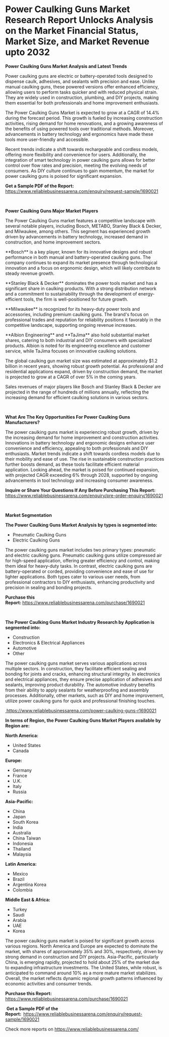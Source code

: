 <p><h1>Power Caulking Guns Market Research Report Unlocks Analysis on the Market Financial Status, Market Size, and Market Revenue upto 2032</h1></p><p><strong>Power Caulking Guns Market Analysis and Latest Trends</strong></p>
<p><p>Power caulking guns are electric or battery-operated tools designed to dispense caulk, adhesives, and sealants with precision and ease. Unlike manual caulking guns, these powered versions offer enhanced efficiency, allowing users to perform tasks quicker and with reduced physical strain. They are widely used in construction, plumbing, and DIY projects, making them essential for both professionals and home improvement enthusiasts.</p><p>The Power Caulking Guns Market is expected to grow at a CAGR of 14.4% during the forecast period. This growth is fueled by increasing construction activities, rising demand for home renovations, and a growing awareness of the benefits of using powered tools over traditional methods. Moreover, advancements in battery technology and ergonomics have made these tools more user-friendly and accessible.</p><p>Recent trends indicate a shift towards rechargeable and cordless models, offering more flexibility and convenience for users. Additionally, the integration of smart technology in power caulking guns allows for better control over flow rates and precision, meeting the evolving needs of consumers. As DIY culture continues to gain momentum, the market for power caulking guns is poised for significant expansion.</p></p>
<p><strong>Get a Sample PDF of the Report:&nbsp;</strong> <a href="https://www.reliablebusinessarena.com/enquiry/request-sample/1690021?utm_campaign=1891&utm_medium=2&utm_source=Github&utm_content=ia&utm_term=07012025&utm_id=power-caulking-guns">https://www.reliablebusinessarena.com/enquiry/request-sample/1690021</a></p>
<p>&nbsp;</p>
<p><strong>Power Caulking Guns Major Market Players</strong></p>
<p><p>The Power Caulking Guns market features a competitive landscape with several notable players, including Bosch, METABO, Stanley Black & Decker, and Milwaukee, among others. This segment has experienced growth driven by advancements in battery technology, increased demand in construction, and home improvement sectors.</p><p>**Bosch** is a key player, known for its innovative designs and robust performance in both manual and battery-operated caulking guns. The company continues to expand its market presence through technological innovation and a focus on ergonomic design, which will likely contribute to steady revenue growth.</p><p>**Stanley Black & Decker** dominates the power tools market and has a significant share in caulking products. With a strong distribution network and a commitment to sustainability through the development of energy-efficient tools, the firm is well-positioned for future growth. </p><p>**Milwaukee** is recognized for its heavy-duty power tools and accessories, including premium caulking guns. The brand's focus on professional trades and reputation for reliability positions it favorably in the competitive landscape, supporting ongoing revenue increases.</p><p>**Albion Engineering** and **TaJima** also hold substantial market shares, catering to both industrial and DIY consumers with specialized products. Albion is noted for its engineering excellence and customer service, while TaJima focuses on innovative caulking solutions.</p><p>The global caulking gun market size was estimated at approximately $1.2 billion in recent years, showing robust growth potential. As professional and residential applications expand, driven by construction demand, the market is projected to grow at a CAGR of over 5% in the coming years.</p><p>Sales revenues of major players like Bosch and Stanley Black & Decker are projected in the range of hundreds of millions annually, reflecting the increasing demand for efficient caulking solutions in various sectors.</p></p>
<p>&nbsp;</p>
<p><strong>What Are The Key Opportunities For Power Caulking Guns Manufacturers?</strong></p>
<p><p>The power caulking guns market is experiencing robust growth, driven by the increasing demand for home improvement and construction activities. Innovations in battery technology and ergonomic designs enhance user convenience and efficiency, appealing to both professionals and DIY enthusiasts. Market trends indicate a shift towards cordless models due to their mobility and ease of use. The rise in sustainable construction practices further boosts demand, as these tools facilitate efficient material application. Looking ahead, the market is poised for continued expansion, with projected CAGR exceeding 6% through 2028, supported by ongoing advancements in tool technology and increasing consumer awareness.</p></p>
<p><strong>Inquire or Share Your Questions If Any Before Purchasing This Report:</strong> <a href="https://www.reliablebusinessarena.com/enquiry/pre-order-enquiry/1690021?utm_campaign=1891&utm_medium=2&utm_source=Github&utm_content=ia&utm_term=07012025&utm_id=power-caulking-guns">https://www.reliablebusinessarena.com/enquiry/pre-order-enquiry/1690021</a></p>
<p>&nbsp;</p>
<p><strong>Market Segmentation</strong></p>
<p><strong>The Power Caulking Guns Market Analysis by types is segmented into:</strong></p>
<p><ul><li>Pneumatic Caulking Guns</li><li>Electric Caulking Guns</li></ul></p>
<p><p>The power caulking guns market includes two primary types: pneumatic and electric caulking guns. Pneumatic caulking guns utilize compressed air for high-speed application, offering greater efficiency and control, making them ideal for heavy-duty tasks. In contrast, electric caulking guns are battery-operated or corded, providing convenience and ease of use for lighter applications. Both types cater to various user needs, from professional contractors to DIY enthusiasts, enhancing productivity and precision in sealing and bonding projects.</p></p>
<p><strong>Purchase this Report:&nbsp;</strong><a href="https://www.reliablebusinessarena.com/purchase/1690021?utm_campaign=1891&utm_medium=2&utm_source=Github&utm_content=ia&utm_term=07012025&utm_id=power-caulking-guns">https://www.reliablebusinessarena.com/purchase/1690021</a></p>
<p>&nbsp;</p>
<p><strong>The Power Caulking Guns Market Industry Research by Application is segmented into:</strong></p>
<p><ul><li>Construction</li><li>Electronics & Electrical Appliances</li><li>Automotive</li><li>Other</li></ul></p>
<p><p>The power caulking guns market serves various applications across multiple sectors. In construction, they facilitate efficient sealing and bonding for joints and cracks, enhancing structural integrity. In electronics and electrical appliances, they ensure precise application of adhesives and sealants, improving product durability. The automotive industry benefits from their ability to apply sealants for weatherproofing and assembly processes. Additionally, other markets, such as DIY and home improvement, utilize power caulking guns for quick and professional finishing touches.</p></p>
<p><a href="https://www.reliablebusinessarena.com/power-caulking-guns-r1690021?utm_campaign=1891&utm_medium=2&utm_source=Github&utm_content=ia&utm_term=07012025&utm_id=power-caulking-guns">&nbsp;https://www.reliablebusinessarena.com/power-caulking-guns-r1690021</a></p>
<p><strong>In terms of Region, the Power Caulking Guns Market Players available by Region are:</strong></p>
<p>
    <p> <strong> North America: </strong>
        <ul>
            <li>United States</li>
            <li>Canada</li>
        </ul>
        </p> 
    <p> <strong> Europe: </strong>
        <ul>
            <li>Germany</li>
            <li>France</li>
            <li>U.K.</li>
            <li>Italy</li>
            <li>Russia</li>
        </ul>
        </p> 
    <p> <strong> Asia-Pacific: </strong>
        <ul>
            <li>China</li>
            <li>Japan</li>
            <li>South Korea</li>
            <li>India</li>
            <li>Australia</li>
            <li>China Taiwan</li>
            <li>Indonesia</li>
            <li>Thailand</li>
            <li>Malaysia</li>
        </ul>
        </p> 
    <p> <strong> Latin America: </strong>
        <ul>
            <li>Mexico</li>
            <li>Brazil</li>
            <li>Argentina Korea</li>
            <li>Colombia</li>
        </ul>
        </p> 
    <p> <strong> Middle East & Africa: </strong>
        <ul>
            <li>Turkey</li>
            <li>Saudi</li>
            <li>Arabia</li>
            <li>UAE</li>
            <li>Korea</li>
        </ul>
    </p>
    </p>
<p><p>The power caulking guns market is poised for significant growth across various regions. North America and Europe are expected to dominate the market, with shares of approximately 35% and 30%, respectively, driven by strong demand in construction and DIY projects. Asia-Pacific, particularly China, is emerging rapidly, projected to hold about 25% of the market due to expanding infrastructure investments. The United States, while robust, is anticipated to command around 10% as a more mature market stabilizes. Overall, the market reflects dynamic regional growth patterns influenced by economic activities and consumer trends.</p></p>
<p><strong>Purchase this Report: </strong><a href="https://www.reliablebusinessarena.com/purchase/1690021?utm_campaign=1891&utm_medium=2&utm_source=Github&utm_content=ia&utm_term=07012025&utm_id=power-caulking-guns">https://www.reliablebusinessarena.com/purchase/1690021</a></p>
<p>&nbsp;<strong>Get a Sample PDF of the Report:&nbsp;&nbsp;</strong><a href="https://www.reliablebusinessarena.com/enquiry/request-sample/1690021?utm_campaign=1891&utm_medium=2&utm_source=Github&utm_content=ia&utm_term=07012025&utm_id=power-caulking-guns">https://www.reliablebusinessarena.com/enquiry/request-sample/1690021</a></p>
<p><strong></strong></p>
<p>Check more reports on <a href="https://www.reliablebusinessarena.com/?utm_campaign=1891&utm_medium=2&utm_source=Github&utm_content=ia&utm_term=07012025&utm_id=power-caulking-guns">https://www.reliablebusinessarena.com/</a></p>